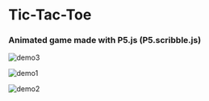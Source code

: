 # Tic-Tac-Toe
### Animated game made with P5.js (P5.scribble.js)

![demo3](https://user-images.githubusercontent.com/28541613/35410747-ac8c9296-0216-11e8-8ea9-4be246f62b19.png)

![demo1](https://user-images.githubusercontent.com/28541613/35410716-9401b4a4-0216-11e8-9341-a26da87e1dbf.png)

![demo2](https://user-images.githubusercontent.com/28541613/35410794-c7fe519a-0216-11e8-8ee3-6f380b649e9a.png)
